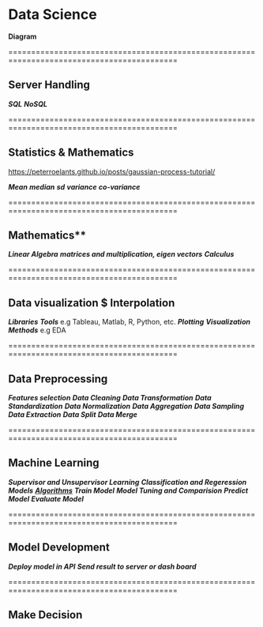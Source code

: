 # Data Science


**Diagram**


===========================================================================================

## Server Handling
***SQL***
***NoSQL***

===========================================================================================

## Statistics & Mathematics
https://peterroelants.github.io/posts/gaussian-process-tutorial/

***Mean*** 
***median***
***sd***
***variance***
***co-variance***

===========================================================================================

## Mathematics**
***Linear Algebra***
***matrices and multiplication, eigen vectors***
***Calculus***

===========================================================================================

## Data visualization $ Interpolation
***Libraries***
***Tools***
e.g Tableau, Matlab, R, Python, etc.
***Plotting***
***Visualization Methods***
e.g EDA

===========================================================================================

## Data Preprocessing
***Features selection***
***Data Cleaning***
***Data Transformation***
***Data Standardization***
***Data Normalization***
***Data Aggregation***
***Data Sampling***
***Data Extraction***
***Data Split***
***Data Merge***

===========================================================================================

## Machine Learning
***Supervisor and Unsupervisor Learning***
***Classification and Regeression Models***
***[Algorithms](https://github.com/Laudarisd/Data-science-study/tree/master/src/ml)***
***Train Model***
***Model Tuning and Comparision***
***Predict Model***
***Evaluate Model***

===========================================================================================

## Model Development
***Deploy model in API***
***Send result to  server or dash board*** 

===========================================================================================

## Make Decision

